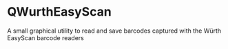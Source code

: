 QWurthEasyScan
==============

A small graphical utility to read and save barcodes captured with the Würth EasyScan barcode readers
